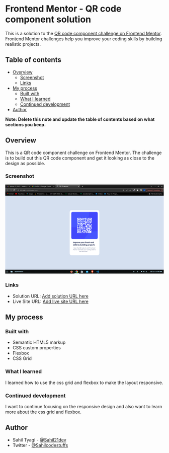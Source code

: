 # Frontend Mentor - QR code component solution

This is a solution to the [QR code component challenge on Frontend Mentor](https://www.frontendmentor.io/challenges/qr-code-component-iux_sIO_H). Frontend Mentor challenges help you improve your coding skills by building realistic projects.

## Table of contents

- [Overview](#overview)
  - [Screenshot](#screenshot)
  - [Links](#links)
- [My process](#my-process)
  - [Built with](#built-with)
  - [What I learned](#what-i-learned)
  - [Continued development](#continued-development)
- [Author](#author)

**Note: Delete this note and update the table of contents based on what sections you keep.**

## Overview

This is a QR code component challenge on Frontend Mentor. The challenge is to build out this QR code component and get it looking as close to the design as possible.

### Screenshot

![Desktop-view](<Screenshot from 2024-01-27 11-44-14.png>)

### Links

- Solution URL: [Add solution URL here](https://your-solution-url.com)
- Live Site URL: [Add live site URL here](https://your-live-site-url.com)

## My process

### Built with

- Semantic HTML5 markup
- CSS custom properties
- Flexbox
- CSS Grid

### What I learned

I learned how to use the css grid and flexbox to make the layout responsive.

### Continued development

I want to continue focusing on the responsive design and also want to learn more about the css grid and flexbox.

## Author

- Sahil Tyagi - [@Sahil21dev](https://frontendmentor.io/profile/Sahil21dev)
- Twitter - [@Sahilcodestuffs](https://twitter.com/Sahilcodestuffs)
